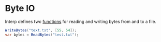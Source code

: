 # Byte IO

Interp defines two [functions](./function.md) for reading and writing bytes from and to a file.
```cs
WriteBytes("text.txt", [55, 54]);
var bytes = ReadBytes("test.txt");
```
